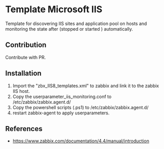 # Template Microsoft IIS

Template for discovering IIS sites and application pool on hosts and monitoring the state after  (stopped or started ) automatically.

## Contribution
Contribute with PR.

## Installation
1. Import the "zbx_IIS8_templates.xml" to zabbix and link it to the zabbix IIS host.
2. Copy the userparameter_iis_monitoring.conf to /etc/zabbix/zabbix.agent.d/
3. Copy the powershell scripts (.ps1) to /etc/zabbix/zabbix.agent.d/
4. restart zabbix-agent to apply userparameters.


## References
- https://www.zabbix.com/documentation/4.4/manual/introduction
